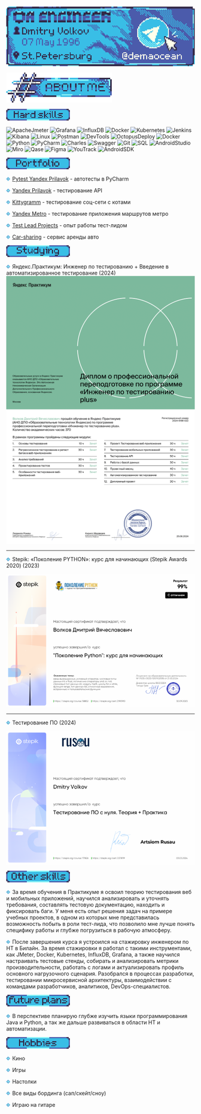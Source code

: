 [![Header](https://github.com/GorgeousTV/GorgeousTV/blob/main/Header/banner.png)](https://t.me/demaocean)

![About Me](https://github.com/GorgeousTV/GorgeousTV/blob/main/About_Me/aboutme.png)

![Hard skills](https://github.com/GorgeousTV/GorgeousTV/blob/main/Hard%20skills/pl2.png)

![ApacheJmeter](https://img.shields.io/badge/Jmeter-white?style=for-the-badge&logo=apachejmeter&logoColor=39bee6)
![Grafana](https://img.shields.io/badge/Grafana-white?style=for-the-badge&logo=grafana&logoColor=39bee6)
![InfluxDB](https://img.shields.io/badge/InfluxDB-white?style=for-the-badge&logo=InfluxDB&logoColor=39bee6)
![Docker](https://img.shields.io/badge/Docker-white?style=for-the-badge&logo=Docker&logoColor=39bee6)
![Kubernetes](https://img.shields.io/badge/kubernetes-white?style=for-the-badge&logo=kubernetes&logoColor=39bee6)
![Jenkins](https://img.shields.io/badge/Jenkins-white?style=for-the-badge&logo=Jenkins&logoColor=39bee6)
![Kibana](https://img.shields.io/badge/Kibana-white?style=for-the-badge&logo=Kibana&logoColor=39bee6)
![Linux](https://img.shields.io/badge/linux-white?style=for-the-badge&logo=linux&logoColor=39bee6)
![Postman](https://img.shields.io/badge/Postman-white?style=for-the-badge&logo=postman&logoColor=39bee6)
![DevTools](https://img.shields.io/badge/DevTools-white?style=for-the-badge&logo=googlechrome&logoColor=39bee6)
![OctopusDeploy](https://img.shields.io/badge/Octopus-white?style=for-the-badge&logo=OctopusDeploy&logoColor=39bee6)
![Docker](https://img.shields.io/badge/Docker-white?style=for-the-badge&logo=Docker&logoColor=39bee6)
![Python](https://img.shields.io/badge/Python-white?style=for-the-badge&logo=python&logoColor=39bee6)
![PyCharm](https://img.shields.io/badge/PyCharm-white?style=for-the-badge&logo=pycharm&logoColor=39bee6)
![Charles](https://img.shields.io/badge/Charles-white?style=for-the-badge&logo=charles&logoColor=39bee6)
![Swagger](https://img.shields.io/badge/Swagger-white?style=for-the-badge&logo=swagger&logoColor=39bee6)
![Git](https://img.shields.io/badge/Git-white?style=for-the-badge&logo=git&logoColor=39bee6)
![SQL](https://img.shields.io/badge/sql-white?style=for-the-badge&logo=mysql&logoColor=39bee6)
![AndroidStudio](https://img.shields.io/badge/Android_Studio-white?style=for-the-badge&logo=AndroidStudio&logoColor=39bee6)
![Miro](https://img.shields.io/badge/Miro-white?style=for-the-badge&logo=miro&&logoColor=39bee6)
![Qase](https://img.shields.io/badge/Qase-white?style=for-the-badge&logo=qase&logoColor=39bee6)
![Figma](https://img.shields.io/badge/Figma-white?style=for-the-badge&logo=figma&logoColor=39bee6)
![YouTrack](https://img.shields.io/badge/YouTrack/Jira-white?style=for-the-badge&logo=jira&logoColor=39bee6)
![AndroidSDK](https://img.shields.io/badge/Android_Studio-white?style=for-the-badge&logo=androidstudio&logoColor=39bee6)


![Portfolio](https://github.com/GorgeousTV/GorgeousTV/blob/main/Portfolio/pl4.png)

![v2](https://github.com/GorgeousTV/GorgeousTV/blob/main/v2/v2.png) [Pytest Yandex Prilavok](https://github.com/GorgeousTV/Pytest-API-Yandex.Prilavok) - автотесты в PyCharm

![v2](https://github.com/GorgeousTV/GorgeousTV/blob/main/v2/v2.png) [Yandex Prilavok](https://github.com/GorgeousTV/Yandex-Prilavok) - тестирование API

![v2](https://github.com/GorgeousTV/GorgeousTV/blob/main/v2/v2.png) [Kittygramm](https://github.com/GorgeousTV/Kittygramm) - тестирование соц-сети с котами

![v2](https://github.com/GorgeousTV/GorgeousTV/blob/main/v2/v2.png) [Yandex Metro](https://github.com/GorgeousTV/Yandex-Metro) - тестирование приложения маршрутов метро

![v2](https://github.com/GorgeousTV/GorgeousTV/blob/main/v2/v2.png) [Test Lead Projects](https://github.com/GorgeousTV/Test-lead-project) - опыт работы тест-лидом

![v2](https://github.com/GorgeousTV/GorgeousTV/blob/main/v2/v2.png) [Car-sharing](https://github.com/GorgeousTV/Carsharing) - сервис аренды авто

![Studying](https://github.com/GorgeousTV/GorgeousTV/blob/main/Studying/pl5.png)

![v2](https://github.com/GorgeousTV/GorgeousTV/blob/main/v2/v2.png) Яндекс.Практикум: Инженер по тестированию + Введение в автоматизированное тестирование (2024)
![YANDEX](https://github.com/GorgeousTV/GorgeousTV/blob/main/Serts/Диплом_RU_Волков_2024-6188-022-1.png)
![YANDEX](https://github.com/GorgeousTV/GorgeousTV/blob/main/Serts/Диплом_RU_Волков_2024-6188-022-2.png)
____

![v2](https://github.com/GorgeousTV/GorgeousTV/blob/main/v2/v2.png)  Stepik: «Поколение PYTHON»: курс для начинающих (Stepik Awards 2020) (2023)

![PYTHON](https://github.com/GorgeousTV/GorgeousTV/blob/main/Serts/a30dc17e23ebefccd1c7c32915a3ed4173ecc9f5.png)
____

![v2](https://github.com/GorgeousTV/GorgeousTV/blob/main/v2/v2.png) Тестирование ПО (2024)

![QA_MANUAL](https://github.com/GorgeousTV/GorgeousTV/blob/main/Serts/8676ee771f910122c74ac80d40ae26f2435fe4e4.png)

![Other skills](https://github.com/GorgeousTV/GorgeousTV/blob/main/Other%20skills/pl3.png)

![v2](https://github.com/GorgeousTV/GorgeousTV/blob/main/v2/v2.png) За время обучения в Практикуме я освоил теорию тестирования веб и мобильных приложений, научился анализировать и уточнять требования, составлять тестовую документацию, находить и фиксировать баги.
У меня есть опыт решения задач на примере учебных проектов, в одном из которых мне представилась возможность побыть в роли тест-лида, что позволило мне лучше понять специфику работы и глубже погрузиться в рабочую атмосферу.

![v2](https://github.com/GorgeousTV/GorgeousTV/blob/main/v2/v2.png) После завершения курса я устроился на стажировку инженером по НТ в Билайн. За время стажировки я работал с такими инструментами, как JMeter, Docker, Kubernetes, InfluxDB, Grafana, а также научился настраивать тестовые стенды, собирать и анализировать метрики производительности, работать с логами и актуализировать профиль основного нагрузочного сценария. Разобрался в процессах разработки, тестировании микросервисной архитектуры, взаимодействии с командами разработчиков, аналитиков, DevOps-специалистов. 

![Future plans](https://github.com/GorgeousTV/GorgeousTV/blob/main/Future%20plans/pl6.png)

![v2](https://github.com/GorgeousTV/GorgeousTV/blob/main/v2/v2.png) В перспективе планирую глубже изучить языки программирования Java и Python, а так же дальше развиваться в области НТ и автоматизации.

![Hobbies](https://github.com/GorgeousTV/GorgeousTV/blob/main/Hobbies/pl7.png)

![v2](https://github.com/GorgeousTV/GorgeousTV/blob/main/v2/v2.png) Кино

![v2](https://github.com/GorgeousTV/GorgeousTV/blob/main/v2/v2.png) Игры

![v2](https://github.com/GorgeousTV/GorgeousTV/blob/main/v2/v2.png) Настолки

![v2](https://github.com/GorgeousTV/GorgeousTV/blob/main/v2/v2.png) Все виды бординга (сап/скейт/сноу)

![v2](https://github.com/GorgeousTV/GorgeousTV/blob/main/v2/v2.png) Играю на гитаре
